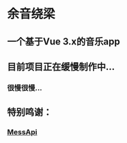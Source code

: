 # 余音绕梁

## 一个基于Vue 3.x的音乐app

## 目前项目正在缓慢制作中...
### 很慢很慢...

## 特别鸣谢：
### [MessApi](https://messoer.github.io/mess-api-doc/#/)
